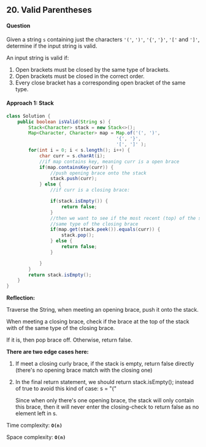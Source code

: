 ## 20. Valid Parentheses

#### Question

Given a string `s` containing just the characters `'('`, `')'`, `'{'`, `'}'`, `'['` and `']'`, determine if the input string is valid.

An input string is valid if:

1. Open brackets must be closed by the same type of brackets.
2. Open brackets must be closed in the correct order.
3. Every close bracket has a corresponding open bracket of the same type.



#### Approach 1: Stack

```java
class Solution {
    public boolean isValid(String s) {
        Stack<Character> stack = new Stack<>();
        Map<Character, Character> map = Map.of('(', ')',
                                        '{', '}',
                                        '[', ']' );
        for(int i = 0; i < s.length(); i++) {
            char curr = s.charAt(i);
            //if map contains key, meaning curr is a open brace
            if(map.containsKey(curr)) {
                //push opening brace onto the stack
                stack.push(curr);
            } else {
                //if curr is a closing brace:

                if(stack.isEmpty()) {
                    return false;
                }
                //then we want to see if the most recent (top) of the stack is 
                //same type of the closing brace
                if(map.get(stack.peek()).equals(curr)) {
                    stack.pop();
                } else {
                    return false;
                }

            }
        }
        return stack.isEmpty();
    }
}
```

**Reflection:**

Traverse the String, when meeting an opening brace, push it onto the stack. 

When meeting a closing brace, check if the brace at the top of the stack with of the same type of the closing brace.

If it is, then pop brace off. Otherwise, return false.

**There are two edge cases here:**

  1. If meet a closing curly brace, if the stack is empty, return false directly (there's no opening brace 			match with the closing one)

  2. In the final return statement, we should return stack.isEmpty(); instead of true to avoid this kind of case: s = "("

     Since when only there's one opening brace, the stack will only contain this brace, then it will never enter the closing-check to return false as no element left in s.

Time complexity: **`O(n)`**

Space complexity: **`O(n)`**

